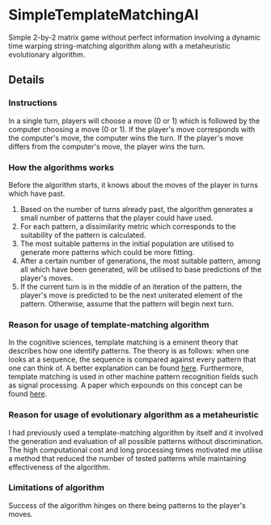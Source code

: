 # SimpleTemplateMatchingAI
Simple 2-by-2 matrix game without perfect information involving a dynamic time warping string-matching algorithm along with a metaheuristic evolutionary algorithm. 

## Details
### Instructions
In a single turn, players will choose a move (0 or 1) which is followed by the computer choosing a move (0 or 1).
If the player's move corresponds with the computer's move, the computer wins the turn. If the player's move differs 
from the computer's move, the player wins the turn. 
### How the algorithms works
Before the algorithm starts, it knows about the moves of the player in turns which have past. 
1. Based on the number of turns already past, the algorithm generates a small number of patterns that the player could have used. 
2. For each pattern, a dissimilarity metric which corresponds to the suitability of the pattern is calculated. 
3. The most suitable patterns in the initial population are utilised to generate more patterns which could be more fitting.
4. After a certain number of generations, the most suitable pattern, among all which have been generated, will be utilised to base predictions of the player's moves.
4. If the current turn is in the middle of an iteration of the pattern, the player's move is predicted to be the next uniterated element of the pattern. Otherwise, assume that the pattern will begin next turn. 
### Reason for usage of template-matching algorithm
In the cognitive sciences, template matching is a eminent theory that describes how one identify patterns. The theory is as follows: when one
looks at a sequence, the sequence is compared against every pattern that one can think of. A better explanation can be found [here](https://cdn.intechopen.com/pdfs/5795/InTech-Theory_of_cognitive_pattern_recognition.pdf). Furthermore, template matching is used in other machine 
pattern recognition fields such as signal processing. A paper which expounds on this concept can be found [here](https://www.hindawi.com/journals/jam/2014/528071/).
### Reason for usage of evolutionary algorithm as a metaheuristic
I had previously used a template-matching algorithm by itself and it involved the generation and evaluation of all possible patterns without discrimination. The high computational cost and long processing times motivated me utilise a method that reduced the number of tested patterns while maintaining effectiveness of the algorithm.
### Limitations of algorithm
Success of the algorithm hinges on there being patterns to the player's moves.

